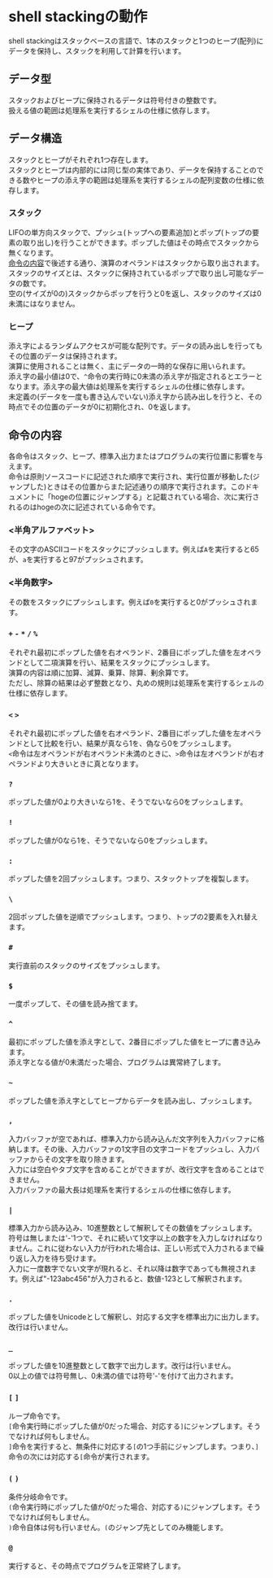 # shell stackingの動作
shell stackingはスタックベースの言語で、1本のスタックと1つのヒープ(配列)にデータを保持し、スタックを利用して計算を行います。  

## データ型
スタックおよびヒープに保持されるデータは符号付きの整数です。  
扱える値の範囲は処理系を実行するシェルの仕様に依存します。

## データ構造
スタックとヒープがそれぞれ1つ存在します。  
スタックとヒープは内部的には同じ型の実体であり、データを保持することのできる数やヒープの添え字の範囲は処理系を実行するシェルの配列変数の仕様に依存します。

### スタック
LIFOの単方向スタックで、プッシュ(トップへの要素追加)とポップ(トップの要素の取り出し)を行うことができます。ポップした値はその時点でスタックから無くなります。    
[命令の内容](#命令の内容)で後述する通り、演算のオペランドはスタックから取り出されます。  
スタックのサイズとは、スタックに保持されているポップで取り出し可能なデータの数です。  
空の(サイズが0の)スタックからポップを行うと0を返し、スタックのサイズは0未満にはなりません。

### ヒープ
添え字によるランダムアクセスが可能な配列です。データの読み出しを行ってもその位置のデータは保持されます。  
演算に使用されることは無く、主にデータの一時的な保存に用いられます。  
添え字の最小値は0で、`^`命令の実行時に0未満の添え字が指定されるとエラーとなります。添え字の最大値は処理系を実行するシェルの仕様に依存します。  
未定義の(データを一度も書き込んでいない)添え字から読み出しを行うと、その時点でその位置のデータが0に初期化され、0を返します。

## 命令の内容
各命令はスタック、ヒープ、標準入出力またはプログラムの実行位置に影響を与えます。  
命令は原則ソースコードに記述された順序で実行され、実行位置が移動した(ジャンプした)ときはその位置からまた記述通りの順序で実行されます。このドキュメントに「hogeの位置にジャンプする」と記載されている場合、次に実行されるのはhogeの次に記述されている命令です。  

### <半角アルファベット>
その文字のASCIIコードをスタックにプッシュします。例えば`A`を実行すると65が、`a`を実行すると97がプッシュされます。

### <半角数字>
その数をスタックにプッシュします。例えば`0`を実行すると0がプッシュされます。

### `+` `-` `*` `/` `%`
それぞれ最初にポップした値を右オペランド、2番目にポップした値を左オペランドとして二項演算を行い、結果をスタックにプッシュします。  
演算の内容は順に加算、減算、乗算、除算、剰余算です。  
ただし、除算の結果は必ず整数となり、丸めの規則は処理系を実行するシェルの仕様に依存します。

### `<` `>`
それぞれ最初にポップした値を右オペランド、2番目にポップした値を左オペランドとして比較を行い、結果が真なら1を、偽なら0をプッシュします。  
`<`命令は左オペランドが右オペランド未満のときに、`>`命令は左オペランドが右オペランドより大きいときに真となります。

### `?`
ポップした値が0より大きいなら1を、そうでないなら0をプッシュします。

### `!`
ポップした値が0なら1を、そうでないなら0をプッシュします。

### `:`
ポップした値を2回プッシュします。つまり、スタックトップを複製します。

### `\`
2回ポップした値を逆順でプッシュします。つまり、トップの2要素を入れ替えます。

### `#`
実行直前のスタックのサイズをプッシュします。

### `$`
一度ポップして、その値を読み捨てます。

### `^`
最初にポップした値を添え字として、2番目にポップした値をヒープに書き込みます。  
添え字となる値が0未満だった場合、プログラムは異常終了します。

### `~`
ポップした値を添え字としてヒープからデータを読み出し、プッシュします。

### `,`
入力バッファが空であれば、標準入力から読み込んだ文字列を入力バッファに格納します。その後、入力バッファの1文字目の文字コードをプッシュし、入力バッファからその文字を取り除きます。  
入力には空白やタブ文字を含めることができますが、改行文字を含めることはできません。  
入力バッファの最大長は処理系を実行するシェルの仕様に依存します。

### `|`
標準入力から読み込み、10進整数として解釈してその数値をプッシュします。  
符号は無しまたは'-'1つで、それに続いて1文字以上の数字を入力しなければなりません。これに従わない入力が行われた場合は、正しい形式で入力されるまで繰り返し入力を待ち受けます。  
入力に一度数字でない文字が現れると、それ以降は数字であっても無視されます。例えば"-123abc456"が入力されると、数値-123として解釈されます。

### `.`
ポップした値をUnicodeとして解釈し、対応する文字を標準出力に出力します。改行は行いません。

### `_`
ポップした値を10進整数として数字で出力します。改行は行いません。  
0以上の値では符号無し、0未満の値では符号'-'を付けて出力されます。

### `[` `]`
ループ命令です。  
`[`命令実行時にポップした値が0だった場合、対応する`]`にジャンプします。そうでなければ何もしません。  
`]`命令を実行すると、無条件に対応する`[`の1つ手前にジャンプします。つまり、`]`命令の次には対応する`[`命令が実行されます。

### `(` `)`
条件分岐命令です。  
`(`命令実行時にポップした値が0だった場合、対応する`)`にジャンプします。そうでなければ何もしません。  
`)`命令自体は何も行いません。`(`のジャンプ先としてのみ機能します。

### `@`
実行すると、その時点でプログラムを正常終了します。
